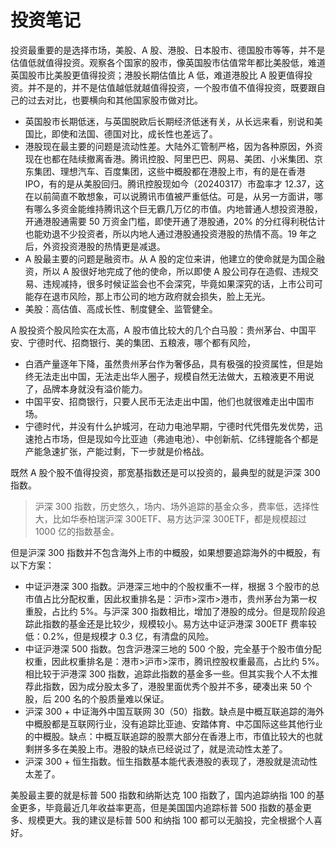 # 投资笔记

投资最重要的是选择市场，美股、A 股、港股、日本股市、德国股市等等，并不是估值低就值得投资。观察各个国家的股市，像英国股市估值常年都比美股低，难道英国股市比美股更值得投资；港股长期估值比 A 低，难道港股比 A 股更值得投资。并不是的，并不是估值越低就越值得投资，一个股市值不值得投资，既要跟自己的过去对比，也要横向和其他国家股市做对比。

* 英国股市长期低迷，与英国脱欧后长期经济低迷有关，从长远来看，别说和美国比，即使和法国、德国对比，成长性也差远了。
* 港股现在最主要的问题是流动性差。大陆外汇管制严格，因为各种原因，外资现在也都在陆续撤离香港。腾讯控股、阿里巴巴、网易、美团、小米集团、京东集团、理想汽车、百度集团，这些中概股都在港股上市，有的是在香港 IPO，有的是从美股回归。腾讯控股现如今（20240317）市盈率才 12.37，这在以前简直不敢想象，可以说腾讯市值被严重低估。可是，从另一方面讲，哪有哪么多资金能维持腾讯这个巨无霸几万亿的市值。内地普通人想投资港股，开通港股通需要 50 万资金门槛，即使开通了港股通，20% 的分红得利税估计也能劝退不少投资者，所以内地人通过港股通投资港股的热情不高。19 年之后，外资投资港股的热情更是减退。
* A 股最主要的问题是融资市。从 A 股的定位来讲，他建立的使命就是为国企融资，所以 A 股很好地完成了他的使命，所以即使 A 股公司存在造假、违规交易、违规减持，很多时候证监会也不会深究，毕竟如果深究的话，上市公司可能存在退市风险，那上市公司的地方政府就会损失，脸上无光。
* 美股：高估值、高成长性、制度健全、监管健全。

A 股投资个股风险实在太高，A 股市值比较大的几个白马股：贵州茅台、中国平安、宁德时代、招商银行、美的集团、五粮液，哪个都有风险，

* 白酒产量逐年下降，虽然贵州茅台作为奢侈品，具有极强的投资属性，但是始终无法走出中国，无法走出华人圈子，规模自然无法做大，五粮液更不用说了，品牌本身就没有溢价能力。
* 中国平安、招商银行，只要人民币无法走出中国，他们也就很难走出中国市场。
* 宁德时代，并没有什么护城河，在动力电池早期，宁德时代凭借先发优势，迅速抢占市场，但是现如今比亚迪（弗迪电池）、中创新航、亿纬锂能各个都是产能急速扩张，产能过剩，下一步就是价格战。

既然 A 股个股不值得投资，那宽基指数还是可以投资的，最典型的就是沪深 300 指数。

>沪深 300 指数，历史悠久，场内、场外追踪的基金众多，费率低，选择性大，比如华泰柏瑞沪深 300ETF、易方达沪深 300ETF，都是规模超过 1000 亿的指数基金。

但是沪深 300 指数并不包含海外上市的中概股，如果想要追踪海外的中概股，有以下方案：

* 中证沪港深 300 指数。沪港深三地中的个股权重不一样，根据 3 个股市的总市值占比分配权重，因此权重排名是：沪市>深市>港市，贵州茅台为第一权重股，占比约 5%。与沪深 300 指数相比，增加了港股的成分。但是现阶段追踪此指数的基金还是比较少，规模较小。易方达中证沪港深 300ETF 费率较低：0.2%，但是规模才 0.3 亿，有清盘的风险。
* 中证沪港深 500 指数。包含沪港深三地的 500 个股，完全基于个股市值分配权重，因此权重排名是：港市>沪市>深市，腾讯控股权重最高，占比约 5%。相比较于沪港深 300 指数，追踪此指数的基金多一些。但其实我个人不太推荐此指数，因为成分股太多了，港股里面优秀个股并不多，硬凑出来 50 个股，后 200 名的个股质量难以保证。
* 沪深 300 + 中证海外中国互联网 30（50）指数。缺点是中概互联追踪的海外中概股都是互联网行业，没有追踪比亚迪、安踏体育、中芯国际这些其他行业的中概股。缺点：中概互联追踪的股票大部分在香港上市，市值比较大的也就剩拼多多在美股上市。港股的缺点已经说过了，就是流动性太差了。
* 沪深 300 + 恒生指数。恒生指数基本能代表港股的表现了，港股就是流动性太差了。

美股最主要的就是标普 500 指数和纳斯达克 100 指数了，国内追踪纳指 100 的基金更多，毕竟最近几年收益率更高，但是美国国内追踪标普 500 指数的基金更多、规模更大。我的建议是标普 500 和纳指 100 都可以无脑投，完全根据个人喜好。
